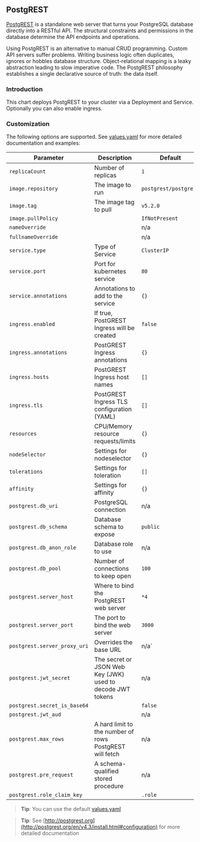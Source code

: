 ## PostgREST

[PostgREST](https://postgrest.org/) is a standalone web server that turns your
PostgreSQL database directly into a RESTful API. The structural constraints and
permissions in the database determine the API endpoints and operations.

Using PostgREST is an alternative to manual CRUD programming. Custom API
servers suffer problems. Writing business logic often duplicates, ignores or
hobbles database structure. Object-relational mapping is a leaky abstraction
leading to slow imperative code. The PostgREST philosophy establishes a single
declarative source of truth: the data itself.

### Introduction

This chart deploys PostgREST to your cluster via a Deployment and Service. Optionally you can also enable ingress.

### Customization

The following options are supported. See [values.yaml](https://gitlab.smb-tec.com/charts/postgrest/blob/master/values.yaml)
for more detailed documentation and examples:

| Parameter 	                | Description 	                                              | Default               |
|---------                    |-----------	                                                |-------	              |
|`replicaCount`               | Number of replicas                                          | `1`	                  |
|`image.repository`           | The image to run	                                          | `postgrest/postgrest` |
|`image.tag`                  | The image tag to pull                                       | `v5.2.0`              |
|`image.pullPolicy`           |                                                             | `IfNotPresent`        |
|`nameOverride`               |                                                             | n/a                   |
|`fullnameOverride`           |                                                             | n/a                   |
|`service.type`               | Type of Service                                             | `ClusterIP`           |
|`service.port`               | Port for kubernetes service                                 | `80`        |
|`service.annotations`        | Annotations to add to the service                           | `{}`        |
|`ingress.enabled`            | If true, PostGREST Ingress will be created                  | `false`     |
|`ingress.annotations`        | PostGREST Ingress annotations                               | `{}`        |
|`ingress.hosts`              | PostGREST Ingress host names                                | `[]`        |
|`ingress.tls`                | PostGREST Ingress TLS configuration (YAML)                  | `[]`        |
|`resources`                  | CPU/Memory resource requests/limits                         | `{}`        |
|`nodeSelector`               | Settings for nodeselector                                   | `{}`        |
|`tolerations`                | Settings for toleration                                     | `[]`        |
|`affinity`                   | Settings for affinity                                       | `{}`        |
|`postgrest.db_uri`           | PostgreSQL connection                                       | n/a         |
|`postgrest.db_schema`        | Database schema to expose                                   | `public`    |
|`postgrest.db_anon_role`     | Database role to use                                        | n/a         |
|`postgrest.db_pool`          | Number of connections to keep open                          | `100`       |
|`postgrest.server_host`      | Where to bind the PostgREST web server                      | `*4`        |
|`postgrest.server_port`      | The port to bind the web server                             | `3000`      |
|`postgrest.server_proxy_uri` | Overrides the base URL                                      | n/a`        |
|`postgrest.jwt_secret`       | The secret or JSON Web Key (JWK) used to decode JWT tokens  | n/a         |
|`postgrest.secret_is_base64` |                                                             | `false`     |
|`postgrest.jwt_aud`          |                                                             | n/a         |
|`postgrest.max_rows`         | A hard limit to the number of rows PostgREST will fetch     | n/a         |
|`postgrest.pre_request`      | A schema-qualified stored procedure                         | n/a         |
|`postgrest.role_claim_key`   |                                                             | `.role`     |

> **Tip**: You can use the default [values.yaml](values.yaml)

> **Tip**: See [http://postgrest.org](http://postgrest.org/en/v4.3/install.html#configuration) for more detailed documentation